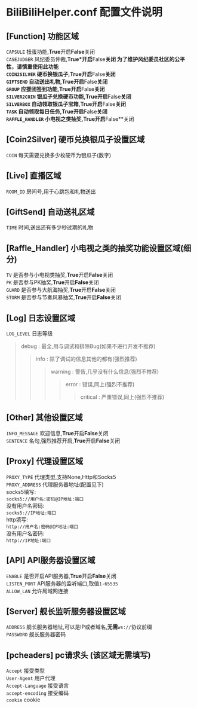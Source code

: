 # BiliBiliHelper.conf 配置文件说明  

## [Function] 功能区域
``CAPSULE`` 扭蛋功能,**True**开启**False**关闭  
``CASEJUDGER`` 风纪委员仲裁,**True*开启**False**关闭 **为了维护风纪委员社区的公平性，请慎重使用此功能**  
``COIN2SILVER`` 硬币换银瓜子,**True**开启**False**关闭  
``GIFTSEND`` 自动送出礼物,**True**开启**False**关闭  
``GROUP`` 应援团签到功能,**True**开启**False**关闭  
``SILVER2COIN`` 银瓜子兑换硬币功能,**True**开启**False**关闭  
``SILVERBOX`` 自动领取银瓜子宝箱,**True**开启**False**关闭  
``TASK`` 自动领取每日任务,**True**开启**False**关闭  
``RAFFLE_HANDLER`` 小电视之类抽奖,**True**开启**False**关闭  

## [Coin2Silver] 硬币兑换银瓜子设置区域
``COIN`` 每天需要兑换多少枚硬币为银瓜子(数字)

## [Live] 直播区域
``ROOM_ID`` 房间号,用于心跳包和礼物送出  

## [GiftSend] 自动送礼区域
``TIME`` 时间,送出还有多少秒过期的礼物

## [Raffle_Handler] 小电视之类的抽奖功能设置区域(细分)
``TV`` 是否参与小电视类抽奖,**True**开启**False**关闭  
``PK`` 是否参与PK抽奖,**True**开启**False**关闭  
``GUARD`` 是否参与大航海抽奖,**True**开启**False**关闭  
``STORM`` 是否参与节奏风暴抽奖,**True**开启**False**关闭  

## [Log] 日志设置区域
``LOG_LEVEL`` 日志等级
> debug : 最全,用与调试和排除Bug(如果不进行开发不推荐)
>> info : 除了调试的信息其他的都有(强烈推荐)
>>> warning : 警告,几乎没有什么信息(强烈不推荐)
>>>> error : 错误,同上(强烈不推荐)
>>>>> critical : 严重错误,同上(强烈不推荐)

## [Other] 其他设置区域
``INFO_MESSAGE`` 欢迎信息,**True**开启**False**关闭  
``SENTENCE`` 名句,强烈推荐开启,**True**开启**False**关闭  

## [Proxy] 代理设置区域
``PROXY_TYPE`` 代理类型,支持None,Http和Socks5  
``PROXY_ADDRESS`` 代理服务器地址(配置见下)  
socks5填写:  
``socks5://用户名:密码@IP地址:端口``  
没有用户名密码:  
``socks5://IP地址:端口``  
http填写:  
``http://用户名:密码@IP地址:端口``  
没有用户名密码:  
``http://IP地址:端口``  

## [API] API服务器设置区域
``ENABLE`` 是否开启API服务器,**True**开启**False**关闭  
``LISTEN_PORT`` API服务器的监听端口,取值``1-65535``  
``ALLOW_LAN`` 允许局域网连接

## [Server] 舰长监听服务器设置区域
``ADDRESS`` 舰长服务器地址,可以是IP或者域名,**无需**``ws://``协议前缀  
``PASSWORD`` 舰长服务器密码

## [pcheaders] pc请求头 (该区域无需填写)
``Accept`` 接受类型  
``User-Agent`` 用户代理  
``Accept-Language`` 接受语言  
``accept-encoding`` 接受编码  
``cookie`` cookie  
